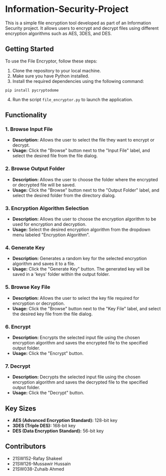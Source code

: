 # Information-Security-Project

This is a simple file encryption tool developed as part of an Information Security project. It allows users to encrypt and decrypt files using different encryption algorithms such as AES, 3DES, and DES.

## Getting Started

To use the File Encryptor, follow these steps:

1. Clone the repository to your local machine.
2. Make sure you have Python installed.
3. Install the required dependencies using the following command:

```pip install pycryptodome```


4. Run the script `file_encryptor.py` to launch the application.

## Functionality

### 1. Browse Input File

- **Description:** Allows the user to select the file they want to encrypt or decrypt.
- **Usage:** Click the "Browse" button next to the "Input File" label, and select the desired file from the file dialog.

### 2. Browse Output Folder

- **Description:** Allows the user to choose the folder where the encrypted or decrypted file will be saved.
- **Usage:** Click the "Browse" button next to the "Output Folder" label, and select the desired folder from the directory dialog.

### 3. Encryption Algorithm Selection

- **Description:** Allows the user to choose the encryption algorithm to be used for encryption and decryption.
- **Usage:** Select the desired encryption algorithm from the dropdown menu labeled "Encryption Algorithm".

### 4. Generate Key

- **Description:** Generates a random key for the selected encryption algorithm and saves it to a file.
- **Usage:** Click the "Generate Key" button. The generated key will be saved in a 'keys' folder within the output folder.

### 5. Browse Key File

- **Description:** Allows the user to select the key file required for encryption or decryption.
- **Usage:** Click the "Browse" button next to the "Key File" label, and select the desired key file from the file dialog.

### 6. Encrypt

- **Description:** Encrypts the selected input file using the chosen encryption algorithm and saves the encrypted file to the specified output folder.
- **Usage:** Click the "Encrypt" button.

### 7. Decrypt

- **Description:** Decrypts the selected input file using the chosen encryption algorithm and saves the decrypted file to the specified output folder.
- **Usage:** Click the "Decrypt" button.

## Key Sizes

- **AES (Advanced Encryption Standard):** 128-bit key
- **3DES (Triple DES):** 168-bit key
- **DES (Data Encryption Standard):** 56-bit key

## Contributors

- 21SW152-Rafay Shakeel
- 21SW126-Mussawir Hussain
- 21SW038-Zuhaib Ahmed
